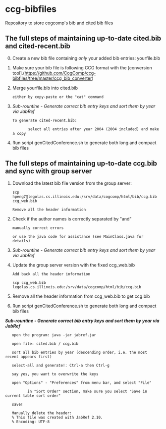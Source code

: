 # ccg-bibfiles
Repository to store cogcomp's bib and cited bib files

## The full steps of maintaining up-to-date cited.bib and cited-recent.bib

0. Create a new bib file containing *only* your added bib entries: yourfile.bib

1. Make sure your bib file is following CCG format with the [conversion tool].(https://github.com/CogComp/ccg-bibfiles/tree/master/ccg_bib_converter)

2. Merge yourfile.bib into cited.bib

       either by copy-paste or the "cat" command

3. *Sub-rountine - Generate correct bib entry keys and sort them by year via JabRef*

       To generate cited-recent.bib: 

              select all entries after year 2004 (2004 included) and make a copy

4. Run script genCitedConference.sh to generate both long and compact bib files

## The full steps of maintaining up-to-date ccg.bib and sync with group server

1. Download the latest bib file version from the group server:
        
       scp hpeng7@legolas.cs.illinois.edu:/srv/data/cogcomp/html/bib/ccg.bib ccg_web.bib

       Remove all the header information

2. Check if the author names is correctly separated by "and"

       manually correct errors 

       or use the java code for assistance (see MainClass.java for details)

3. *Sub-rountine - Generate correct bib entry keys and sort them by year via JabRef*

4. Update the group server version with the fixed ccg_web.bib 

       Add back all the header information

       scp ccg_web.bib legolas.cs.illinois.edu:/srv/data/cogcomp/html/bib/ccg.bib

5. Remove all the header information from ccg_web.bib to get ccg.bib

6. Run script genCitedConference.sh to generate both long and compact bib files

**_Sub-rountine - Generate correct bib entry keys and sort them by year via JabRef_**

       open the program: java -jar jabref.jar

       open file: cited.bib / ccg.bib

       sort all bib entries by year (descending order, i.e. the most recent appears first)

       select-all and generate!: Ctrl-a then Ctrl-g

       say yes, you want to overwrite the keys

       open "Options" - "Preferences" from menu bar, and select "File"

              in "Sort Order" section, make sure you select "Save in current table sort order" 

       save! 

       Manually delete the header:
       % This file was created with JabRef 2.10.
       % Encoding: UTF-8
